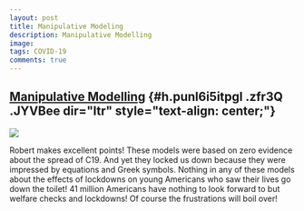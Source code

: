 ```yaml
---
layout: post
title: Manipulative Modeling
description: Manipulative Modelling
image: 
tags: COVID-19
comments: true
---
```


[Manipulative Modelling](https://www.google.com/url?q=https%3A%2F%2Fwww.linkedin.com%2Fpulse%2Fcovid19-infection-rates-manipulative-modeling-vaccine-robert-leon%2F&sa=D&sntz=1&usg=AFQjCNG12YfCJT0A3XPbb9PVouLNfoCsJA) {#h.punl6i5itpgl .zfr3Q .JYVBee dir="ltr" style="text-align: center;"}
-----------------------------------------------------------------------------------------------------------------------------------------------------------------------------------------------------------------------

[![](https://lh4.googleusercontent.com/GZakKfPCSEqIgluPGroMETVFYKyx_bFN9hwOitplqqCxNAa3Q1kyQGF8wb-wqMaTNctrhKcVDuZ1pWeU9btck9XT4oBXF5SzOmfc_WDm0ntTOuIGJWI=w1280)](https://www.google.com/url?q=https%3A%2F%2Fredcap.med.usc.edu%2Fsurveys%2F%3Fs%3DJ7KEL4YTKT&sa=D&sntz=1&usg=AFQjCNGgmJPVlIxKzdq9Pd16K5HC0kstRQ)

Robert makes excellent points! These models were based on zero evidence
about the spread of C19. And yet they locked us down because they were
impressed by equations and Greek symbols. Nothing in any of these models
about the effects of lockdowns on young Americans who saw their lives go
down the toilet! 41 million Americans have nothing to look forward to
but welfare checks and lockdowns! Of course the frustrations will boil
over!
